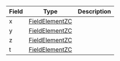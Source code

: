 

| Field | Type | Description |
|--|--|--|
| x |  [FieldElementZC](/idl/types/FieldElementZC) |  |
| y |  [FieldElementZC](/idl/types/FieldElementZC) |  |
| z |  [FieldElementZC](/idl/types/FieldElementZC) |  |
| t |  [FieldElementZC](/idl/types/FieldElementZC) |  |
